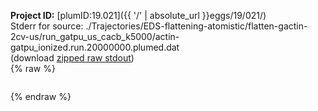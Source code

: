 **Project ID:** [plumID:19.021]({{ '/' | absolute_url }}eggs/19/021/)  
Stderr for source:  ./Trajectories/EDS-flattening-atomistic/flatten-gactin-2cv-us/run_gatpu_us_cacb_k5000/actin-gatpu_ionized.run.20000000.plumed.dat   
(download [zipped raw stdout](actin-gatpu_ionized.run.20000000.plumed.dat.plumed.stdout.txt.zip))  
{% raw %}
<pre>
</pre>
{% endraw %}
